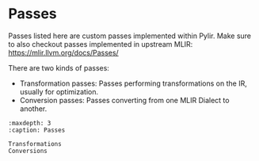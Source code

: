 # Passes

Passes listed here are custom passes implemented within Pylir.
Make sure to also checkout passes implemented in upstream
MLIR: https://mlir.llvm.org/docs/Passes/

There are two kinds of passes:

* Transformation passes: Passes performing transformations on the IR, usually
  for optimization.
* Conversion passes: Passes converting from one MLIR Dialect to another.

```{toctree}
:maxdepth: 3
:caption: Passes

Transformations
Conversions
```
